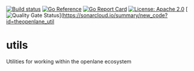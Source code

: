 [![Build status](https://badge.buildkite.com/a3a38b934ca2bb7fc771e19bc5a986a1452fa2962e4e1c63bf.svg?branch=main)](https://buildkite.com/theopenlane/utils)
[![Go Reference](https://pkg.go.dev/badge/github.com/theopenlane/utils.svg)](https://pkg.go.dev/github.com/theopenlane/utils)
[![Go Report Card](https://goreportcard.com/badge/github.com/theopenlane/utils)](https://goreportcard.com/report/github.com/theopenlane/utils)
[![License: Apache 2.0](https://img.shields.io/badge/License-Apache2.0-brightgreen.svg)](https://opensource.org/licenses/Apache-2.0)
[![Quality Gate Status](https://sonarcloud.io/api/project_badges/measure?project=theopenlane_utils&metric=alert_status)](https://sonarcloud.io/summary/new_code?id=theopenlane_util


# utils

Utilities for working within the openlane ecosystem
